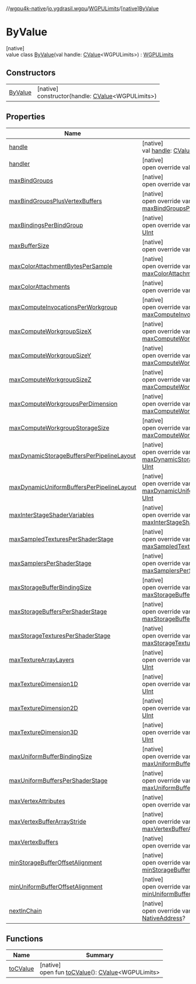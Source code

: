 //[wgpu4k-native](../../../../index.md)/[io.ygdrasil.wgpu](../../index.md)/[WGPULimits](../index.md)/[[native]ByValue](index.md)

# ByValue

[native]\
value class [ByValue](index.md)(val handle: [CValue](https://kotlinlang.org/api/core/kotlin-stdlib/kotlinx.cinterop/-c-value/index.html)&lt;WGPULimits&gt;) : [WGPULimits](../index.md)

## Constructors

| | |
|---|---|
| [ByValue](-by-value.md) | [native]<br>constructor(handle: [CValue](https://kotlinlang.org/api/core/kotlin-stdlib/kotlinx.cinterop/-c-value/index.html)&lt;WGPULimits&gt;) |

## Properties

| Name | Summary |
|---|---|
| [handle](handle.md) | [native]<br>val [handle](handle.md): [CValue](https://kotlinlang.org/api/core/kotlin-stdlib/kotlinx.cinterop/-c-value/index.html)&lt;WGPULimits&gt; |
| [handler](handler.md) | [native]<br>open override val [handler](handler.md): [NativeAddress](../../../ffi/-native-address/index.md) |
| [maxBindGroups](max-bind-groups.md) | [native]<br>open override var [maxBindGroups](max-bind-groups.md): [UInt](https://kotlinlang.org/api/core/kotlin-stdlib/kotlin/-u-int/index.html) |
| [maxBindGroupsPlusVertexBuffers](max-bind-groups-plus-vertex-buffers.md) | [native]<br>open override var [maxBindGroupsPlusVertexBuffers](max-bind-groups-plus-vertex-buffers.md): [UInt](https://kotlinlang.org/api/core/kotlin-stdlib/kotlin/-u-int/index.html) |
| [maxBindingsPerBindGroup](max-bindings-per-bind-group.md) | [native]<br>open override var [maxBindingsPerBindGroup](max-bindings-per-bind-group.md): [UInt](https://kotlinlang.org/api/core/kotlin-stdlib/kotlin/-u-int/index.html) |
| [maxBufferSize](max-buffer-size.md) | [native]<br>open override var [maxBufferSize](max-buffer-size.md): [ULong](https://kotlinlang.org/api/core/kotlin-stdlib/kotlin/-u-long/index.html) |
| [maxColorAttachmentBytesPerSample](max-color-attachment-bytes-per-sample.md) | [native]<br>open override var [maxColorAttachmentBytesPerSample](max-color-attachment-bytes-per-sample.md): [UInt](https://kotlinlang.org/api/core/kotlin-stdlib/kotlin/-u-int/index.html) |
| [maxColorAttachments](max-color-attachments.md) | [native]<br>open override var [maxColorAttachments](max-color-attachments.md): [UInt](https://kotlinlang.org/api/core/kotlin-stdlib/kotlin/-u-int/index.html) |
| [maxComputeInvocationsPerWorkgroup](max-compute-invocations-per-workgroup.md) | [native]<br>open override var [maxComputeInvocationsPerWorkgroup](max-compute-invocations-per-workgroup.md): [UInt](https://kotlinlang.org/api/core/kotlin-stdlib/kotlin/-u-int/index.html) |
| [maxComputeWorkgroupSizeX](max-compute-workgroup-size-x.md) | [native]<br>open override var [maxComputeWorkgroupSizeX](max-compute-workgroup-size-x.md): [UInt](https://kotlinlang.org/api/core/kotlin-stdlib/kotlin/-u-int/index.html) |
| [maxComputeWorkgroupSizeY](max-compute-workgroup-size-y.md) | [native]<br>open override var [maxComputeWorkgroupSizeY](max-compute-workgroup-size-y.md): [UInt](https://kotlinlang.org/api/core/kotlin-stdlib/kotlin/-u-int/index.html) |
| [maxComputeWorkgroupSizeZ](max-compute-workgroup-size-z.md) | [native]<br>open override var [maxComputeWorkgroupSizeZ](max-compute-workgroup-size-z.md): [UInt](https://kotlinlang.org/api/core/kotlin-stdlib/kotlin/-u-int/index.html) |
| [maxComputeWorkgroupsPerDimension](max-compute-workgroups-per-dimension.md) | [native]<br>open override var [maxComputeWorkgroupsPerDimension](max-compute-workgroups-per-dimension.md): [UInt](https://kotlinlang.org/api/core/kotlin-stdlib/kotlin/-u-int/index.html) |
| [maxComputeWorkgroupStorageSize](max-compute-workgroup-storage-size.md) | [native]<br>open override var [maxComputeWorkgroupStorageSize](max-compute-workgroup-storage-size.md): [UInt](https://kotlinlang.org/api/core/kotlin-stdlib/kotlin/-u-int/index.html) |
| [maxDynamicStorageBuffersPerPipelineLayout](max-dynamic-storage-buffers-per-pipeline-layout.md) | [native]<br>open override var [maxDynamicStorageBuffersPerPipelineLayout](max-dynamic-storage-buffers-per-pipeline-layout.md): [UInt](https://kotlinlang.org/api/core/kotlin-stdlib/kotlin/-u-int/index.html) |
| [maxDynamicUniformBuffersPerPipelineLayout](max-dynamic-uniform-buffers-per-pipeline-layout.md) | [native]<br>open override var [maxDynamicUniformBuffersPerPipelineLayout](max-dynamic-uniform-buffers-per-pipeline-layout.md): [UInt](https://kotlinlang.org/api/core/kotlin-stdlib/kotlin/-u-int/index.html) |
| [maxInterStageShaderVariables](max-inter-stage-shader-variables.md) | [native]<br>open override var [maxInterStageShaderVariables](max-inter-stage-shader-variables.md): [UInt](https://kotlinlang.org/api/core/kotlin-stdlib/kotlin/-u-int/index.html) |
| [maxSampledTexturesPerShaderStage](max-sampled-textures-per-shader-stage.md) | [native]<br>open override var [maxSampledTexturesPerShaderStage](max-sampled-textures-per-shader-stage.md): [UInt](https://kotlinlang.org/api/core/kotlin-stdlib/kotlin/-u-int/index.html) |
| [maxSamplersPerShaderStage](max-samplers-per-shader-stage.md) | [native]<br>open override var [maxSamplersPerShaderStage](max-samplers-per-shader-stage.md): [UInt](https://kotlinlang.org/api/core/kotlin-stdlib/kotlin/-u-int/index.html) |
| [maxStorageBufferBindingSize](max-storage-buffer-binding-size.md) | [native]<br>open override var [maxStorageBufferBindingSize](max-storage-buffer-binding-size.md): [ULong](https://kotlinlang.org/api/core/kotlin-stdlib/kotlin/-u-long/index.html) |
| [maxStorageBuffersPerShaderStage](max-storage-buffers-per-shader-stage.md) | [native]<br>open override var [maxStorageBuffersPerShaderStage](max-storage-buffers-per-shader-stage.md): [UInt](https://kotlinlang.org/api/core/kotlin-stdlib/kotlin/-u-int/index.html) |
| [maxStorageTexturesPerShaderStage](max-storage-textures-per-shader-stage.md) | [native]<br>open override var [maxStorageTexturesPerShaderStage](max-storage-textures-per-shader-stage.md): [UInt](https://kotlinlang.org/api/core/kotlin-stdlib/kotlin/-u-int/index.html) |
| [maxTextureArrayLayers](max-texture-array-layers.md) | [native]<br>open override var [maxTextureArrayLayers](max-texture-array-layers.md): [UInt](https://kotlinlang.org/api/core/kotlin-stdlib/kotlin/-u-int/index.html) |
| [maxTextureDimension1D](max-texture-dimension1-d.md) | [native]<br>open override var [maxTextureDimension1D](max-texture-dimension1-d.md): [UInt](https://kotlinlang.org/api/core/kotlin-stdlib/kotlin/-u-int/index.html) |
| [maxTextureDimension2D](max-texture-dimension2-d.md) | [native]<br>open override var [maxTextureDimension2D](max-texture-dimension2-d.md): [UInt](https://kotlinlang.org/api/core/kotlin-stdlib/kotlin/-u-int/index.html) |
| [maxTextureDimension3D](max-texture-dimension3-d.md) | [native]<br>open override var [maxTextureDimension3D](max-texture-dimension3-d.md): [UInt](https://kotlinlang.org/api/core/kotlin-stdlib/kotlin/-u-int/index.html) |
| [maxUniformBufferBindingSize](max-uniform-buffer-binding-size.md) | [native]<br>open override var [maxUniformBufferBindingSize](max-uniform-buffer-binding-size.md): [ULong](https://kotlinlang.org/api/core/kotlin-stdlib/kotlin/-u-long/index.html) |
| [maxUniformBuffersPerShaderStage](max-uniform-buffers-per-shader-stage.md) | [native]<br>open override var [maxUniformBuffersPerShaderStage](max-uniform-buffers-per-shader-stage.md): [UInt](https://kotlinlang.org/api/core/kotlin-stdlib/kotlin/-u-int/index.html) |
| [maxVertexAttributes](max-vertex-attributes.md) | [native]<br>open override var [maxVertexAttributes](max-vertex-attributes.md): [UInt](https://kotlinlang.org/api/core/kotlin-stdlib/kotlin/-u-int/index.html) |
| [maxVertexBufferArrayStride](max-vertex-buffer-array-stride.md) | [native]<br>open override var [maxVertexBufferArrayStride](max-vertex-buffer-array-stride.md): [UInt](https://kotlinlang.org/api/core/kotlin-stdlib/kotlin/-u-int/index.html) |
| [maxVertexBuffers](max-vertex-buffers.md) | [native]<br>open override var [maxVertexBuffers](max-vertex-buffers.md): [UInt](https://kotlinlang.org/api/core/kotlin-stdlib/kotlin/-u-int/index.html) |
| [minStorageBufferOffsetAlignment](min-storage-buffer-offset-alignment.md) | [native]<br>open override var [minStorageBufferOffsetAlignment](min-storage-buffer-offset-alignment.md): [UInt](https://kotlinlang.org/api/core/kotlin-stdlib/kotlin/-u-int/index.html) |
| [minUniformBufferOffsetAlignment](min-uniform-buffer-offset-alignment.md) | [native]<br>open override var [minUniformBufferOffsetAlignment](min-uniform-buffer-offset-alignment.md): [UInt](https://kotlinlang.org/api/core/kotlin-stdlib/kotlin/-u-int/index.html) |
| [nextInChain](next-in-chain.md) | [native]<br>open override var [nextInChain](next-in-chain.md): [NativeAddress](../../../ffi/-native-address/index.md)? |

## Functions

| Name | Summary |
|---|---|
| [toCValue](../[native]to-c-value.md) | [native]<br>open fun [toCValue](../[native]to-c-value.md)(): [CValue](https://kotlinlang.org/api/core/kotlin-stdlib/kotlinx.cinterop/-c-value/index.html)&lt;WGPULimits&gt; |